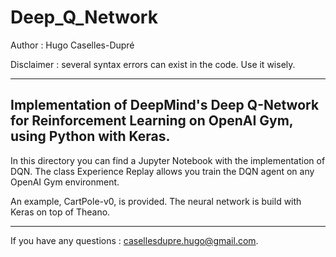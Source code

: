# Deep_Q_Network

Author : Hugo Caselles-Dupré

Disclaimer : several syntax errors can exist in the code. Use it wisely.

---------------------------------------
Implementation of DeepMind's Deep Q-Network for Reinforcement Learning on OpenAI Gym, using Python with Keras.
---------------------------------------

In this directory you can find a Jupyter Notebook with the implementation of DQN. The class Experience Replay allows you train the DQN agent on any OpenAI Gym environment.

An example, CartPole-v0, is provided. The neural network is build with Keras on top of Theano.

------------------------------------------

If you have any questions : casellesdupre.hugo@gmail.com.
